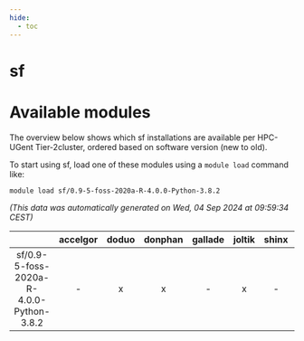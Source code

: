 ```yaml
---
hide:
  - toc
---
```


sf
==

# Available modules


The overview below shows which sf installations are available per HPC-UGent Tier-2cluster, ordered based on software version (new to old).

To start using sf, load one of these modules using a `module load` command like:

```shell
module load sf/0.9-5-foss-2020a-R-4.0.0-Python-3.8.2
```

*(This data was automatically generated on Wed, 04 Sep 2024 at 09:59:34 CEST)*  

| |accelgor|doduo|donphan|gallade|joltik|shinx|skitty|
| :---: | :---: | :---: | :---: | :---: | :---: | :---: | :---: |
|sf/0.9-5-foss-2020a-R-4.0.0-Python-3.8.2|-|x|x|-|x|-|x|
